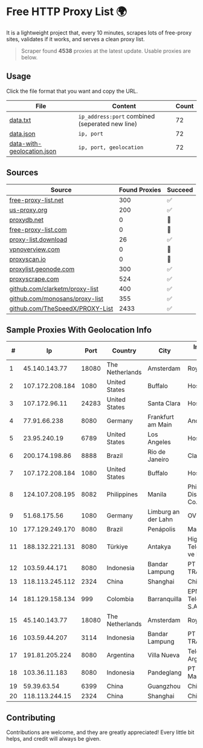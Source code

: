 
# Free HTTP Proxy List 🌍

It is a lightweight project that, every 10 minutes, scrapes lots of free-proxy sites, validates if it works, and serves a clean proxy list.


> Scraper found **4538** proxies at the latest update. Usable proxies are below.

## Usage

Click the file format that you want and copy the URL.


|File|Content|Count|
|----|-------|-----|
|[data.txt](https://raw.githubusercontent.com/themiralay/Proxy-List-World/master/data.txt)|`ip_address:port` combined (seperated new line)|72|
|[data.json](https://raw.githubusercontent.com/themiralay/Proxy-List-World/master/data.json)|`ip, port`|72|
|[data-with-geolocation.json](https://raw.githubusercontent.com/themiralay/Proxy-List-World/master/data-with-geolocation.json)|`ip, port, geolocation`|72|

## Sources

|Source|Found Proxies|Succeed|
|------|-------------|-------|
|[free-proxy-list.net](https://free-proxy-list.net)|300|✅|
|[us-proxy.org](https://www.us-proxy.org)|200|✅|
|[proxydb.net](http://proxydb.net)|0|🚫|
|[free-proxy-list.com](https://free-proxy-list.com/?page=&port=&type%5B%5D=http&type%5B%5D=https&up_time=0&search=Search)|0|🚫|
|[proxy-list.download](https://www.proxy-list.download/HTTP)|26|✅|
|[vpnoverview.com](https://vpnoverview.com/privacy/anonymous-browsing/free-proxy-servers)|0|🚫|
|[proxyscan.io](https://www.proxyscan.io)|0|🚫|
|[proxylist.geonode.com](https://proxylist.geonode.com/api/proxy-list?limit=300&page=1&sort_by=lastChecked&sort_type=desc&protocols=http,https)|300|✅|
|[proxyscrape.com](https://api.proxyscrape.com/v2/?request=displayproxies&protocol=http&timeout=10000&country=all&ssl=all&anonymity=all)|524|✅|
|[github.com/clarketm/proxy-list](https://raw.githubusercontent.com/clarketm/proxy-list/master/proxy-list-raw.txt)|400|✅|
|[github.com/monosans/proxy-list](https://raw.githubusercontent.com/monosans/proxy-list/main/proxies/http.txt)|355|✅|
|[github.com/TheSpeedX/PROXY-List](https://raw.githubusercontent.com/TheSpeedX/PROXY-List/master/http.txt)|2433|✅|


## Sample Proxies With Geolocation Info

|#|Ip|Port|Country|City|Internet Service Provider|
|-|--|----|-------|----|-------------------------|
|1|45.140.143.77|18080|The Netherlands|Amsterdam|RoyaleHosting BV|
|2|107.172.208.184|1080|United States|Buffalo|HostPapa|
|3|107.172.96.11|24283|United States|Santa Clara|HostPapa|
|4|77.91.66.238|8080|Germany|Frankfurt am Main|Andrii Hrosh|
|5|23.95.240.19|6789|United States|Los Angeles|HostPapa|
|6|200.174.198.86|8888|Brazil|Rio de Janeiro|Claro S.A|
|7|107.172.208.184|1080|United States|Buffalo|HostPapa|
|8|124.107.208.195|8082|Philippines|Manila|Philippine Long Distance Telephone Co.|
|9|51.68.175.56|1080|Germany|Limburg an der Lahn|OVH SAS|
|10|177.129.249.170|8080|Brazil|Penápolis|Maxcomm Ltda EPP|
|11|188.132.221.131|8080|Türkiye|Antakya|High Speed Telekomunikasyon ve Hab. Hiz. Ltd. Sti.|
|12|103.59.44.171|8080|Indonesia|Bandar Lampung|PT INDONESIA TRANS NETWORK|
|13|118.113.245.112|2324|China|Shanghai|Chinanet|
|14|181.129.158.134|999|Colombia|Barranquilla|EPM Telecomunicaciones S.A. E.S.P.|
|15|45.140.143.77|18080|The Netherlands|Amsterdam|RoyaleHosting BV|
|16|103.59.44.207|3114|Indonesia|Bandar Lampung|PT INDONESIA TRANS NETWORK|
|17|191.81.205.224|8080|Argentina|Villa Nueva|Telefonica de Argentina|
|18|103.36.11.183|8080|Indonesia|Pandeglang|PT Awinet Global Mandiri|
|19|59.39.63.54|6399|China|Guangzhou|Chinanet|
|20|118.113.244.15|2324|China|Shanghai|Chinanet|



## Contributing

Contributions are welcome, and they are greatly appreciated! Every
little bit helps, and credit will always be given.

